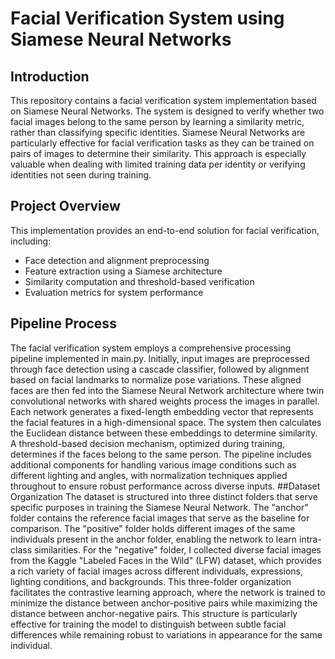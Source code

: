 # Facial Verification System using Siamese Neural Networks
## Introduction
This repository contains a facial verification system implementation based on Siamese Neural Networks. The system is designed to verify whether two facial images belong to the same person by learning a similarity metric, rather than classifying specific identities.
Siamese Neural Networks are particularly effective for facial verification tasks as they can be trained on pairs of images to determine their similarity. This approach is especially valuable when dealing with limited training data per identity or verifying identities not seen during training.
## Project Overview
This implementation provides an end-to-end solution for facial verification, including:

- Face detection and alignment preprocessing
- Feature extraction using a Siamese architecture
- Similarity computation and threshold-based verification
- Evaluation metrics for system performance
## Pipeline Process
The facial verification system employs a comprehensive processing pipeline implemented in main.py. Initially, input images are preprocessed through face detection using a cascade classifier, followed by alignment based on facial landmarks to normalize pose variations. These aligned faces are then fed into the Siamese Neural Network architecture where twin convolutional networks with shared weights process the images in parallel. Each network generates a fixed-length embedding vector that represents the facial features in a high-dimensional space. The system then calculates the Euclidean distance between these embeddings to determine similarity. A threshold-based decision mechanism, optimized during training, determines if the faces belong to the same person. The pipeline includes additional components for handling various image conditions such as different lighting and angles, with normalization techniques applied throughout to ensure robust performance across diverse inputs.
##Dataset Organization
The dataset is structured into three distinct folders that serve specific purposes in training the Siamese Neural Network. The "anchor" folder contains the reference facial images that serve as the baseline for comparison. The "positive" folder holds different images of the same individuals present in the anchor folder, enabling the network to learn intra-class similarities. For the "negative" folder, I collected diverse facial images from the Kaggle "Labeled Faces in the Wild" (LFW) dataset, which provides a rich variety of facial images across different individuals, expressions, lighting conditions, and backgrounds. This three-folder organization facilitates the contrastive learning approach, where the network is trained to minimize the distance between anchor-positive pairs while maximizing the distance between anchor-negative pairs. This structure is particularly effective for training the model to distinguish between subtle facial differences while remaining robust to variations in appearance for the same individual.
